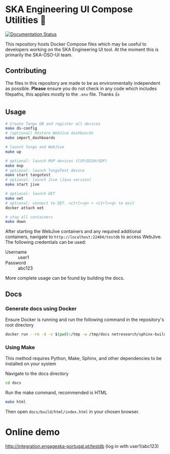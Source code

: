 # SKA Engineering UI Compose Utilities :whale:

[![Documentation Status](https://readthedocs.org/projects/ska-engineering-ui-compose-utils/badge/?version=latest)](https://developer.skatelescope.org/projects/ska-engineering-ui-compose-utils/en/latest/?badge=latest)

This repository hosts Docker Compose files which may be useful to developers working on the SKA Engineering UI tool. 
At the moment this is primarily the SKA-OSO-UI team. 

## Contributing
The files in this repository are made to be as environmentally independent as possible. **Please** ensure you do not check in any code which includes filepaths, this applies mostly to the `.env` file. Thanks :thumbsup:

## Usage
``` bash
# Create Tango DB and register all devices
make ds-config
# (optional) Restore WebJive dashboards
make import_dashboards

# launch Tango and WebJive
make up

# optional: launch MVP devices (CSP/DISH/SDP)
make mvp
# optional: launch TangoTest device
make start tangotest
# optional: launch Jive (Java version)
make start jive

# optional: launch OET
make oet
# optional: connect to OET. <ctrl><p> + <ctrl><q> to exit
docker attach oet

# stop all containers
make down
```

After starting the WebJive containers and any required additional containers, navigate to 
`http://localhost:22484/testdb` to access WebJive. The following credentials can be used:

<dl>
  <dt>Username</dt>
  <dd>user1</dd>

  <dt>Password</dt>
  <dd>abc123</dd>
</dl>

More complete usage can be found by building the docs.

## Docs
### Generate docs using Docker
Ensure Docker is running and run the following command in the repository's root
directory
``` bash
docker run --rm -d -v $(pwd):/tmp -w /tmp/docs netresearch/sphinx-buildbox sh -c "make html"
```

### Using Make
This method requires Python, Make, Sphinx, and other dependencies to be installed on your system

Navigate to the docs directory
``` bash
cd docs
```
Run the make command, recommended is HTML
``` bash
make html
```

Then open `docs/build/html/index.html` in your chosen browser.


# Online demo

http://integration.engageska-portugal.pt/testdb (log in with user1/abc123)
